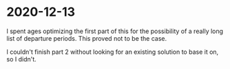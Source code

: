 # 2020-12-13

I spent ages optimizing the first part of this for the possibility of a really long list of departure periods. This proved not to be the case.

I couldn't finish part 2 without looking for an existing solution to base it on, so I didn't.
